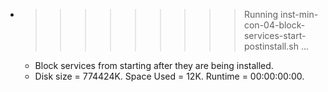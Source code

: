 * >>>>>>>>> Running inst-min-con-04-block-services-start-postinstall.sh ...
  * Block services from starting after they are being installed.
  * Disk size = 774424K. Space Used = 12K. Runtime = 00:00:00:00.
